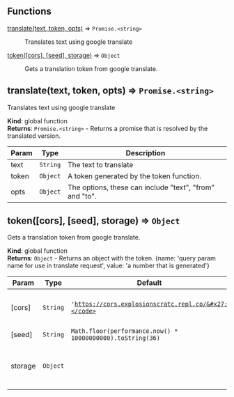 ## Functions

<dl>
<dt><a href="#translate">translate(text, token, opts)</a> ⇒ <code>Promise.&lt;string&gt;</code></dt>
<dd><p>Translates text using google translate</p>
</dd>
<dt><a href="#token">token([cors], [seed], storage)</a> ⇒ <code>Object</code></dt>
<dd><p>Gets a translation token from google translate.</p>
</dd>
</dl>

<a name="translate"></a>

## translate(text, token, opts) ⇒ <code>Promise.&lt;string&gt;</code>
Translates text using google translate

**Kind**: global function  
**Returns**: <code>Promise.&lt;string&gt;</code> - Returns a promise that is resolved by the translated version.  

| Param | Type | Description |
| --- | --- | --- |
| text | <code>String</code> | The text to translate |
| token | <code>Object</code> | A token generated by the token function. |
| opts | <code>Object</code> | The options, these can include "text", "from" and "to". |

<a name="token"></a>

## token([cors], [seed], storage) ⇒ <code>Object</code>
Gets a translation token from google translate.

**Kind**: global function  
**Returns**: <code>Object</code> - Returns an object with the token. {name: 'query param name for use in translate request', value: 'a number that is generated'}  

| Param | Type | Default | Description |
| --- | --- | --- | --- |
| [cors] | <code>String</code> | <code>&#x27;https://cors.explosionscratc.repl.co/&#x27;</code> | The URL to put before the request URL to google. For example 'https://cors.explosionscratc.repl.co/' (Needs to have the trailing slash) |
| [seed] | <code>String</code> | <code>Math.floor(performance.now() * 10000000000).toString(36)</code> | A string seed |
| storage | <code>Object</code> |  | An optional object to store the key in. Pass an object such as this: {get: (item) => 'return this', set: (item, value) => 'set an item to a value'} Defaults to localStorage methods. |

